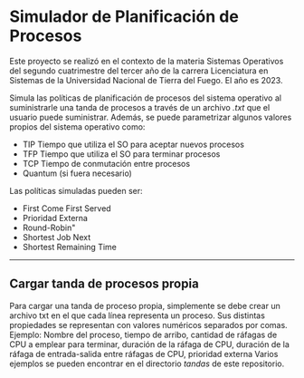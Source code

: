 # Simulador de Planificación de Procesos

Este proyecto se realizó en el contexto de la materia Sistemas Operativos del segundo cuatrimestre del tercer año de la carrera Licenciatura en Sistemas de la Universidad Nacional de Tierra del Fuego. El año es 2023.

Simula las políticas de planificación de procesos del sistema operativo al suministrarle una tanda de procesos a través de un archivo *.txt* que el usuario puede suministrar. Además, se puede parametrizar algunos valores propios del sistema operativo como: 
- TIP Tiempo que utiliza el SO para aceptar nuevos procesos
- TFP Tiempo que utiliza el SO para terminar procesos
- TCP Tiempo de conmutación entre procesos
- Quantum (si fuera necesario)
 
Las políticas simuladas pueden ser:
- First Come First Served
- Prioridad Externa
- Round-Robin"
- Shortest Job Next
- Shortest Remaining Time

-------------------------------------------------------------

## Cargar tanda de procesos propia
Para cargar una tanda de proceso propia, simplemente se debe crear un archivo txt en el que cada línea representa un proceso. Sus distintas propiedades se representan con valores numéricos separados por comas.
Ejemplo:
Nombre del proceso, tiempo de arribo, cantidad de ráfagas de CPU a emplear para terminar, duración de la ráfaga de CPU, duración de la ráfaga de entrada-salida entre ráfagas de CPU, prioridad externa
Varios ejemplos se pueden encontrar en el directorio _tandas_ de este repositorio.


